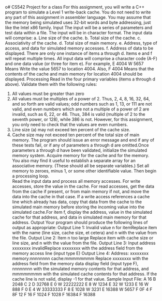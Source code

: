 o# CS542
Project for a class
For this assignment, you will write a C++ program to simulate a Level 1 write-back cache.  You do not need to write any part of this assignment in assembler language.  You may assume that the memory being simulated uses 32-bit words and byte addressing, just like the Intel x86 family.
Input
The input will be a series of parameters and test data within a file.  The input will be in character format.  The input data will comprise:
a.  Line size of the cache.
b.  Total size of the cache.
c.  Associativity of the cache.
d.  Total size of main memory.
e.  Address, type of access, and data for simulated memory accesses.
f.   Address of data to be displayed.
There are only one instance of items a through d.  Items e and f will repeat multiple times.  All input data will comprise a character code (A-F) and one data value (or three for item e).
For example,
E 4004 W 5657
Means Write the value 5657 to location 4004.  Also,
F 4004
Means that the contents of the cache and main memory for location 4004 should be displayed.
Processing
Read in the four primary variables (items a through d above).  Validate them with the following rules:
1.  All values must be greater than zero
2.  All values must be multiples of a power of 2.  Thus, 2, 4, 8, 16, 32, 64, and so forth are valid values; odd numbers such as 1, 13, or 111 are not valid, and even numbers which are not a multiple of a power of 2 are invalid, such as 6, 22, or 46.  Thus, 384 is valid (multiple of 2 to the seventh power, or 128), while 386 is not.  However, for this assignment, you only need to check that the values are even numbers.
3.  Line size (a) may not exceed ten percent of the cache size.
4.  Cache size may not exceed ten percent of the total size of main memory.
The program should issue an error message and end if any of these tests fail, or if any of parameters a through d are omitted.Once parameters a through d have been validated, initialize the simulated memory system.  Acquire memory for the cache and for the memory.  You also may find it useful to establish a separate array for an associative memory.  (These should all be separate variables.)  Set all memory to zeroes, minus 1, or some other identifiable value.  Then begin a processing loop.  
Read the input data and process all memory accesses.  For write accesses, store the value in the cache.  For read accesses, get the data from the cache if present, or from main memory if not, and move the data into the cache in that case.   If a write access references a cache line which already has data, copy that data from the cache to the simulated main memory before storing the incoming value into the simulated cache.For item f, display the address, value in the simulated cache for that address, and data in simulated main memory for that address.
Output
Your program should produce the following lines of output as appropriate:
Output Line 1:
Invalid value n for itemReplace item with the name (line size, cache size, et cetera) and n with the value from the file.
Output Line 2:
Item n too large Replace item with cache size or line size, and n with the value from the file.
Output Line 3:
Input address xxxxxxxx invalidReplace xxxxxxxx with the address field from the memory access line (input type E)
Output Line 4:
Address: xxxxxxxx memory:nnnnnnnn cache:mmmmmmmm
Replace xxxxxxxx with the address field from the memory data display field (input type F), nnnnnnnn with the simulated memory contents for that address, and mmmmmmmm with the simulated cache contents for that address.  If the cache line is not valid, display -1 for that value.
Sample Input File:
A 16
B 2048
C 2
D 32768
E 0 W 22222222
E 8 W 1234
E 32 W 1233
E 16 W 888
F 0 
E 4 W 33333333
F 8 
E 1028 W 3231
E 16388 W 5657
F 0F 4
F 8F 12
F 16
F 1024
F 1028
F 16384
F 16388
